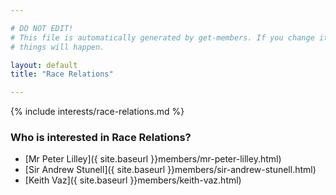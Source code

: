 ```yaml
---

# DO NOT EDIT!
# This file is automatically generated by get-members. If you change it, bad
# things will happen.

layout: default
title: "Race Relations"

---
```


{% include interests/race-relations.md %}

### Who is interested in Race Relations?


* [Mr Peter Lilley]({ site.baseurl }}members/mr-peter-lilley.html)
* [Sir Andrew Stunell]({ site.baseurl }}members/sir-andrew-stunell.html)
* [Keith Vaz]({ site.baseurl }}members/keith-vaz.html)
